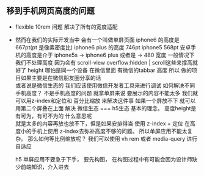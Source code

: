 ## 移到手机网页高度的问题
- flexible 10rem 问题  解决了所有的宽度适配  
- 然而在我们的实际开发当中 会有一个叫做单屏页面
  iphone6 的高度是 667pt(pt 是像素密度比)
  iphone6 plus 的高度  746pt
  iphone5 568pt
  安卓手机的高度是介于 iphone5s -> iphone6 plus 或者是 -> 480 宽度
  一般情况下我们不处理高度  因为会有 scroll-view overflow:hidden | scroll这些来撑高就好了
  height 哪怕是同一个设备 在微信里面 有微信的tabbar 高度 所以 做的项目如果主要是在微信朋友圈分享的话  
  或者说是微信生态的 我们应该使用微信开发者工具来进行调试
  如何解决不同手机高度？
  不是手机高度的问题  就拿单屏来说  要展示的内容不能太多 我们就可以用z-index和定位和 百分比缩放
  来解决这件事
  如果一个屏放不下 就可以用第二个屏叠在上面 解决
  微信生态 === h5生态
  基本的理念， 高度height是有可为，有可不为的 什么意思呢  
  就是太多的内容再放也放不下，但是如果安排得当 使用 z-index + 定位 在高度小的手机上使用 z-index去弥补高度不够的问题。
  所以单屏应用不能太复杂。
  那么如何等比例缩放呢？  我们可以使用 vh  rem  或者 media-query 进行自适应 

  h5 单屏应用不要急于下手， 要先构图， 在构图过程中有可能会因为设计师缺少前端知识，介入进去
